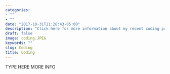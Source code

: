 ```yaml
---
categories:
- ""
- ""
date: "2017-10-31T21:28:43-05:00"
description: "Click here for more information about my recent coding projects regarding critical data and COVID 19"
draft: false
image: coding.JPEG
keywords: ""
slug: Coding
title: Coding
---
```


TYPE HERE MORE INFO
